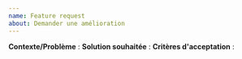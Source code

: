 ```yaml
---
name: Feature request
about: Demander une amélioration
---
```

**Contexte/Problème** :
**Solution souhaitée** :
**Critères d'acceptation** :
